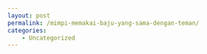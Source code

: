 ```yaml
---
layout: post
permalink: /mimpi-memakai-baju-yang-sama-dengan-teman/
categories:
    - Uncategorized
---
```


